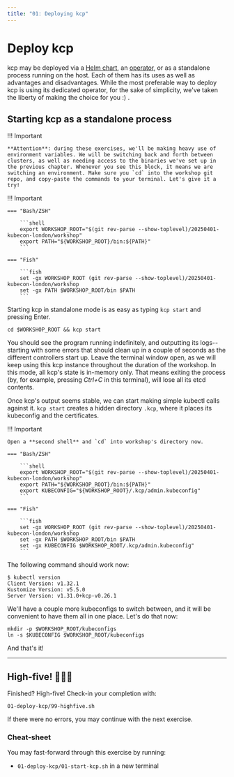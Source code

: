 ```yaml
---
title: "01: Deploying kcp"
---
```

# Deploy kcp

kcp may be deployed via a [Helm chart](https://github.com/kcp-dev/helm-charts), an [operator](https://github.com/kcp-dev/helm-charts), or as a standalone process running on the host. Each of them has its uses as well as advantages and disadvantages. While the most preferable way to deploy kcp is using its dedicated operator, for the sake of simplicity, we've taken the liberty of making the choice for you :) .

## Starting kcp as a standalone process

!!! Important

    **Attention**: during these exercises, we'll be making heavy use of environment variables. We will be switching back and forth between clusters, as well as needing access to the binaries we've set up in the previous chapter. Whenever you see this block, it means we are switching an environment. Make sure you `cd` into the workshop git repo, and copy-paste the commands to your terminal. Let's give it a try!


!!! Important

    === "Bash/ZSH"

        ```shell
        export WORKSHOP_ROOT="$(git rev-parse --show-toplevel)/20250401-kubecon-london/workshop"
        export PATH="${WORKSHOP_ROOT}/bin:${PATH}"
        ```

    === "Fish"

        ```fish
        set -gx WORKSHOP_ROOT (git rev-parse --show-toplevel)/20250401-kubecon-london/workshop
        set -gx PATH $WORKSHOP_ROOT/bin $PATH
        ```

Starting kcp in standalone mode is as easy as typing `kcp start` and pressing Enter.

```shell
cd $WORKSHOP_ROOT && kcp start
```

You should see the program running indefinitely, and outputting its logs--starting with some errors that should clean up in a couple of seconds as the different controllers start up. Leave the terminal window open, as we will keep using this kcp instance throughout the duration of the workshop. In this mode, all kcp's state is in-memory only. That means exiting the process (by, for example, pressing _Ctrl+C_ in this terminal), will lose all its etcd contents.

Once kcp's output seems stable, we can start making simple kubectl calls against it. `kcp start` creates a hidden directory `.kcp`, where it places its kubeconfig and the certificates.

!!! Important

    Open a **second shell** and `cd` into workshop's directory now.

    === "Bash/ZSH"

        ```shell
        export WORKSHOP_ROOT="$(git rev-parse --show-toplevel)/20250401-kubecon-london/workshop"
        export PATH="${WORKSHOP_ROOT}/bin:${PATH}"
        export KUBECONFIG="${WORKSHOP_ROOT}/.kcp/admin.kubeconfig"
        ```

    === "Fish"

        ```fish
        set -gx WORKSHOP_ROOT (git rev-parse --show-toplevel)/20250401-kubecon-london/workshop
        set -gx PATH $WORKSHOP_ROOT/bin $PATH
        set -gx KUBECONFIG $WORKSHOP_ROOT/.kcp/admin.kubeconfig"
        ```

The following command should work now:

```shell-session
$ kubectl version
Client Version: v1.32.1
Kustomize Version: v5.5.0
Server Version: v1.31.0+kcp-v0.26.1
```

We'll have a couple more kubeconfigs to switch between, and it will be convenient to have them all in one place. Let's do that now:

```shell
mkdir -p $WORKSHOP_ROOT/kubeconfigs
ln -s $KUBECONFIG $WORKSHOP_ROOT/kubeconfigs
```

And that's it!

---

## High-five! 🚀🚀🚀

Finished? High-five! Check-in your completion with:

```shell
01-deploy-kcp/99-highfive.sh
```

If there were no errors, you may continue with the next exercise.

### Cheat-sheet

You may fast-forward through this exercise by running:

* `01-deploy-kcp/01-start-kcp.sh` in a new terminal
